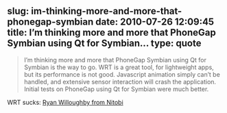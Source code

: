 slug: im-thinking-more-and-more-that-phonegap-symbian
date: 2010-07-26 12:09:45
title: I’m thinking more and more that PhoneGap Symbian using Qt for Symbian...
type: quote
---

> I’m thinking more and more that PhoneGap Symbian using Qt for Symbian is the way to go. WRT is a great tool, for lightweight apps, but its performance is not good. Javascript animation simply can’t be handled, and extensive sensor interaction will crash the application. Initial tests on PhoneGap using Qt for Symbian were much better.

WRT sucks: [Ryan Willoughby from Nitobi](http://blogs.nitobi.com/ryan/)
